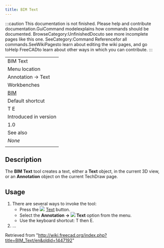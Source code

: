 ```yaml
---
title: BIM Text
---
```


:::caution
This documentation is not finished. Please help and contribute documentation.GuiCommand modelexplains how commands should be documented. BrowseCategory:UnfinishedDocuto see more incomplete pages like this one. SeeCategory:Command Referencefor all commands.SeeWikiPagesto learn about editing the wiki pages, and go toHelp FreeCADto learn about other ways in which you can contribute.
:::

|                                       |
| ------------------------------------- |
| BIM Text                              |
| Menu location                         |
| Annotation → Text                     |
| Workbenches                           |
| [BIM](/BIM_Workbench "BIM Workbench") |
| Default shortcut                      |
| T E                                   |
| Introduced in version                 |
| 1.0                                   |
| See also                              |
| _None_                                |
|                                       |

## Description

The **BIM Text** tool creates a text, either a **Text** object, in the current 3D view, or an **Annotation** object on the current TechDraw page.

## Usage

1. There are several ways to invoke the tool:
   - Press the ![](/images/BIM_Text.svg) [Text](/BIM_Text "BIM Text") button.
   - Select the **Annotation → ![](/images/BIM_Text.svg) Text** option from the menu.
   - Use the keyboard shortcut: T then E.
2. ...

Retrieved from "<http://wiki.freecad.org/index.php?title=BIM_Text/en&oldid=1447192>"

